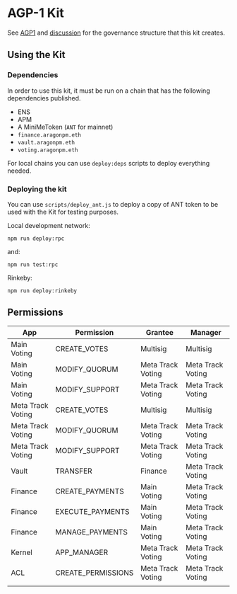 # AGP-1 Kit
See [AGP1](https://github.com/aragon/AGPs/pull/1) and [discussion](https://forum.aragon.org/t/request-for-comment-agp-1-the-aragon-governance-proposal-process) for the governance structure that this kit creates.

## Using the Kit

### Dependencies
In order to use this kit, it must be run on a chain that has the following dependencies published.
- ENS
- APM
- A MiniMeToken (`ANT` for mainnet)
- `finance.aragonpm.eth`
- `vault.aragonpm.eth`
- `voting.aragonpm.eth`

For local chains you can use `deploy:deps` scripts to deploy everything needed.

### Deploying the kit

You can use `scripts/deploy_ant.js` to deploy a copy of ANT token to be used with the Kit for testing purposes.

Local development network:
```
npm run deploy:rpc
```
and:
```
npm run test:rpc
```

Rinkeby:
```
npm run deploy:rinkeby
```

## Permissions

| App               | Permission         | Grantee           | Manager           |
|-------------------|--------------------|-------------------|-------------------|
| Main Voting       | CREATE_VOTES       | Multisig          | Multisig          |
| Main Voting       | MODIFY_QUORUM      | Meta Track Voting | Meta Track Voting |
| Main Voting       | MODIFY_SUPPORT     | Meta Track Voting | Meta Track Voting |
| Meta Track Voting | CREATE_VOTES       | Multisig          | Multisig          |
| Meta Track Voting | MODIFY_QUORUM      | Meta Track Voting | Meta Track Voting |
| Meta Track Voting | MODIFY_SUPPORT     | Meta Track Voting | Meta Track Voting |
| Vault             | TRANSFER           | Finance           | Meta Track Voting |
| Finance           | CREATE_PAYMENTS    | Main Voting       | Meta Track Voting |
| Finance           | EXECUTE_PAYMENTS   | Main Voting       | Meta Track Voting |
| Finance           | MANAGE_PAYMENTS    | Main Voting       | Meta Track Voting |
| Kernel            | APP_MANAGER        | Meta Track Voting | Meta Track Voting |
| ACL               | CREATE_PERMISSIONS | Meta Track Voting | Meta Track Voting |
|                   |                    |                   |                   |
